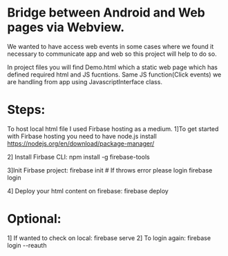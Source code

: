 #  Bridge between Android and Web pages via Webview.

 We wanted to have access web events in some cases where we found it necessary to communicate app and web so this project will 
 help to do so.
  
In project files you will find Demo.html which a static web page which has defined required html and JS fucntions.
Same JS function(Click events) we are handling from app using JavascriptInterface class.

# Steps:
To host local html file I used Firbase hosting as a medium.
1]To get started with Firbase hosting you need to have node.js install
 https://nodejs.org/en/download/package-manager/

2] Install Firbase CLI:
npm install -g firebase-tools

3]Init Firbase project:
  firebase init # If throws error please login 
  firebase login
  
4] Deploy your html content on firebase:
firebase deploy

# Optional:
 1] If wanted to check on local:
 firebase serve
 2] To login again:
 firebase login --reauth
 

  
  
   
